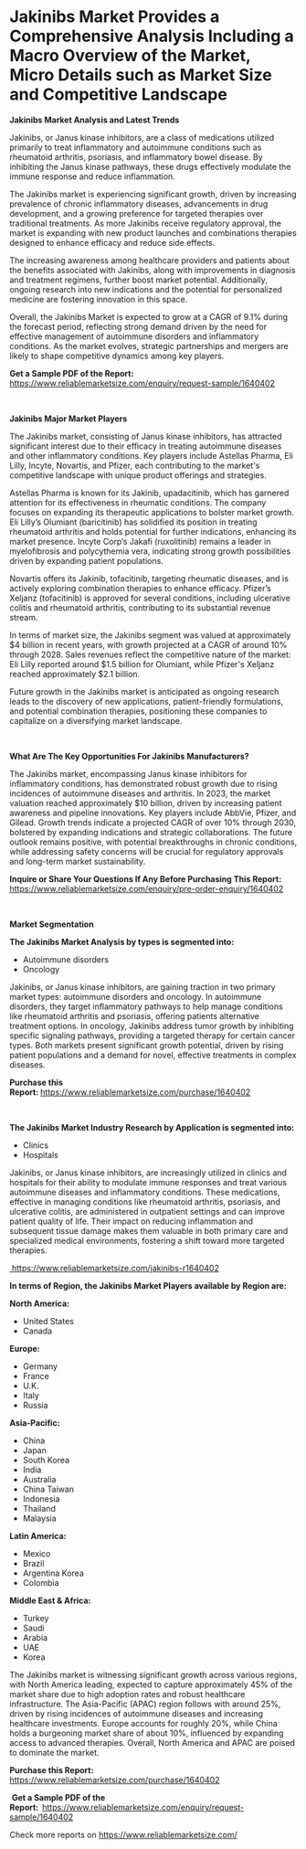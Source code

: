 <p><h1>Jakinibs Market Provides a Comprehensive Analysis Including a Macro Overview of the Market, Micro Details such as Market Size and Competitive Landscape</h1></p><p><strong>Jakinibs Market Analysis and Latest Trends</strong></p>
<p><p>Jakinibs, or Janus kinase inhibitors, are a class of medications utilized primarily to treat inflammatory and autoimmune conditions such as rheumatoid arthritis, psoriasis, and inflammatory bowel disease. By inhibiting the Janus kinase pathways, these drugs effectively modulate the immune response and reduce inflammation.</p><p>The Jakinibs market is experiencing significant growth, driven by increasing prevalence of chronic inflammatory diseases, advancements in drug development, and a growing preference for targeted therapies over traditional treatments. As more Jakinibs receive regulatory approval, the market is expanding with new product launches and combinations therapies designed to enhance efficacy and reduce side effects.</p><p>The increasing awareness among healthcare providers and patients about the benefits associated with Jakinibs, along with improvements in diagnosis and treatment regimens, further boost market potential. Additionally, ongoing research into new indications and the potential for personalized medicine are fostering innovation in this space.</p><p>Overall, the Jakinibs Market is expected to grow at a CAGR of 9.1% during the forecast period, reflecting strong demand driven by the need for effective management of autoimmune disorders and inflammatory conditions. As the market evolves, strategic partnerships and mergers are likely to shape competitive dynamics among key players.</p></p>
<p><strong>Get a Sample PDF of the Report:&nbsp;</strong> <a href="https://www.reliablemarketsize.com/enquiry/request-sample/1640402?utm_campaign=3072&utm_medium=2&utm_source=Github&utm_content=ia&utm_term=08032025&utm_id=jakinibs">https://www.reliablemarketsize.com/enquiry/request-sample/1640402</a></p>
<p>&nbsp;</p>
<p><strong>Jakinibs Major Market Players</strong></p>
<p><p>The Jakinibs market, consisting of Janus kinase inhibitors, has attracted significant interest due to their efficacy in treating autoimmune diseases and other inflammatory conditions. Key players include Astellas Pharma, Eli Lilly, Incyte, Novartis, and Pfizer, each contributing to the market's competitive landscape with unique product offerings and strategies.</p><p>Astellas Pharma is known for its Jakinib, upadacitinib, which has garnered attention for its effectiveness in rheumatic conditions. The company focuses on expanding its therapeutic applications to bolster market growth. Eli Lilly’s Olumiant (baricitinib) has solidified its position in treating rheumatoid arthritis and holds potential for further indications, enhancing its market presence. Incyte Corp’s Jakafi (ruxolitinib) remains a leader in myelofibrosis and polycythemia vera, indicating strong growth possibilities driven by expanding patient populations.</p><p>Novartis offers its Jakinib, tofacitinib, targeting rheumatic diseases, and is actively exploring combination therapies to enhance efficacy. Pfizer’s Xeljanz (tofacitinib) is approved for several conditions, including ulcerative colitis and rheumatoid arthritis, contributing to its substantial revenue stream.</p><p>In terms of market size, the Jakinibs segment was valued at approximately $4 billion in recent years, with growth projected at a CAGR of around 10% through 2028. Sales revenues reflect the competitive nature of the market: Eli Lilly reported around $1.5 billion for Olumiant, while Pfizer's Xeljanz reached approximately $2.1 billion.</p><p>Future growth in the Jakinibs market is anticipated as ongoing research leads to the discovery of new applications, patient-friendly formulations, and potential combination therapies, positioning these companies to capitalize on a diversifying market landscape.</p></p>
<p>&nbsp;</p>
<p><strong>What Are The Key Opportunities For Jakinibs Manufacturers?</strong></p>
<p><p>The Jakinibs market, encompassing Janus kinase inhibitors for inflammatory conditions, has demonstrated robust growth due to rising incidences of autoimmune diseases and arthritis. In 2023, the market valuation reached approximately $10 billion, driven by increasing patient awareness and pipeline innovations. Key players include AbbVie, Pfizer, and Gilead. Growth trends indicate a projected CAGR of over 10% through 2030, bolstered by expanding indications and strategic collaborations. The future outlook remains positive, with potential breakthroughs in chronic conditions, while addressing safety concerns will be crucial for regulatory approvals and long-term market sustainability.</p></p>
<p><strong>Inquire or Share Your Questions If Any Before Purchasing This Report:</strong> <a href="https://www.reliablemarketsize.com/enquiry/pre-order-enquiry/1640402?utm_campaign=3072&utm_medium=2&utm_source=Github&utm_content=ia&utm_term=08032025&utm_id=jakinibs">https://www.reliablemarketsize.com/enquiry/pre-order-enquiry/1640402</a></p>
<p>&nbsp;</p>
<p><strong>Market Segmentation</strong></p>
<p><strong>The Jakinibs Market Analysis by types is segmented into:</strong></p>
<p><ul><li>Autoimmune disorders</li><li>Oncology</li></ul></p>
<p><p>Jakinibs, or Janus kinase inhibitors, are gaining traction in two primary market types: autoimmune disorders and oncology. In autoimmune disorders, they target inflammatory pathways to help manage conditions like rheumatoid arthritis and psoriasis, offering patients alternative treatment options. In oncology, Jakinibs address tumor growth by inhibiting specific signaling pathways, providing a targeted therapy for certain cancer types. Both markets present significant growth potential, driven by rising patient populations and a demand for novel, effective treatments in complex diseases.</p></p>
<p><strong>Purchase this Report:&nbsp;</strong><a href="https://www.reliablemarketsize.com/purchase/1640402?utm_campaign=3072&utm_medium=2&utm_source=Github&utm_content=ia&utm_term=08032025&utm_id=jakinibs">https://www.reliablemarketsize.com/purchase/1640402</a></p>
<p>&nbsp;</p>
<p><strong>The Jakinibs Market Industry Research by Application is segmented into:</strong></p>
<p><ul><li>Clinics</li><li>Hospitals</li></ul></p>
<p><p>Jakinibs, or Janus kinase inhibitors, are increasingly utilized in clinics and hospitals for their ability to modulate immune responses and treat various autoimmune diseases and inflammatory conditions. These medications, effective in managing conditions like rheumatoid arthritis, psoriasis, and ulcerative colitis, are administered in outpatient settings and can improve patient quality of life. Their impact on reducing inflammation and subsequent tissue damage makes them valuable in both primary care and specialized medical environments, fostering a shift toward more targeted therapies.</p></p>
<p><a href="https://www.reliablemarketsize.com/jakinibs-r1640402?utm_campaign=3072&utm_medium=2&utm_source=Github&utm_content=ia&utm_term=08032025&utm_id=jakinibs">&nbsp;https://www.reliablemarketsize.com/jakinibs-r1640402</a></p>
<p><strong>In terms of Region, the Jakinibs Market Players available by Region are:</strong></p>
<p>
    <p> <strong> North America: </strong>
        <ul>
            <li>United States</li>
            <li>Canada</li>
        </ul>
        </p> 
    <p> <strong> Europe: </strong>
        <ul>
            <li>Germany</li>
            <li>France</li>
            <li>U.K.</li>
            <li>Italy</li>
            <li>Russia</li>
        </ul>
        </p> 
    <p> <strong> Asia-Pacific: </strong>
        <ul>
            <li>China</li>
            <li>Japan</li>
            <li>South Korea</li>
            <li>India</li>
            <li>Australia</li>
            <li>China Taiwan</li>
            <li>Indonesia</li>
            <li>Thailand</li>
            <li>Malaysia</li>
        </ul>
        </p> 
    <p> <strong> Latin America: </strong>
        <ul>
            <li>Mexico</li>
            <li>Brazil</li>
            <li>Argentina Korea</li>
            <li>Colombia</li>
        </ul>
        </p> 
    <p> <strong> Middle East & Africa: </strong>
        <ul>
            <li>Turkey</li>
            <li>Saudi</li>
            <li>Arabia</li>
            <li>UAE</li>
            <li>Korea</li>
        </ul>
    </p>
    </p>
<p><p>The Jakinibs market is witnessing significant growth across various regions, with North America leading, expected to capture approximately 45% of the market share due to high adoption rates and robust healthcare infrastructure. The Asia-Pacific (APAC) region follows with around 25%, driven by rising incidences of autoimmune diseases and increasing healthcare investments. Europe accounts for roughly 20%, while China holds a burgeoning market share of about 10%, influenced by expanding access to advanced therapies. Overall, North America and APAC are poised to dominate the market.</p></p>
<p><strong>Purchase this Report: </strong><a href="https://www.reliablemarketsize.com/purchase/1640402?utm_campaign=3072&utm_medium=2&utm_source=Github&utm_content=ia&utm_term=08032025&utm_id=jakinibs">https://www.reliablemarketsize.com/purchase/1640402</a></p>
<p>&nbsp;<strong>Get a Sample PDF of the Report:&nbsp;&nbsp;</strong><a href="https://www.reliablemarketsize.com/enquiry/request-sample/1640402?utm_campaign=3072&utm_medium=2&utm_source=Github&utm_content=ia&utm_term=08032025&utm_id=jakinibs">https://www.reliablemarketsize.com/enquiry/request-sample/1640402</a></p>
<p><strong></strong></p>
<p>Check more reports on <a href="https://www.reliablemarketsize.com/?utm_campaign=3072&utm_medium=2&utm_source=Github&utm_content=ia&utm_term=08032025&utm_id=jakinibs">https://www.reliablemarketsize.com/</a></p>